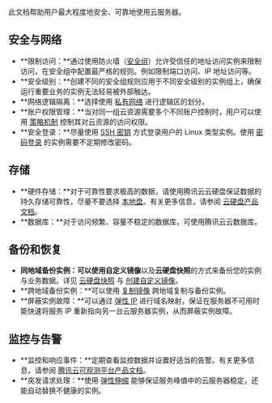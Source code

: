 此文档帮助用户最大程度地安全、可靠地使用云服务器。

## 安全与网络

- **限制访问：**通过使用防火墙（[安全组](https://intl.cloud.tencent.com/document/product/213/12452)）允许受信任的地址访问实例来限制访问，在安全组中配置最严格的规则。例如限制端口访问、IP 地址访问等。
- **安全级别：**创建不同的安全组规则应用于不同安全级别的实例组上，确保运行重要业务的实例无法轻易被外部触达。
- **网络逻辑隔离：**选择使用 [私有网络](https://intl.cloud.tencent.com/document/product/213/5227) 进行逻辑区的划分。
- **账户权限管理：**当对同一组云资源需要多个不同账户控制时，用户可以使用 [策略机制](https://intl.cloud.tencent.com/document/product/598/10601) 控制其对云资源的访问权限。
- **安全登录：**尽量使用 [SSH 密钥](https://intl.cloud.tencent.com/document/product/213/6092) 方式登录用户的 Linux 类型实例。使用 [密码登录](https://intl.cloud.tencent.com/document/product/213/6093) 的实例需要不定期修改密码。

## 存储

- **硬件存储：**对于可靠性要求极高的数据，请使用腾讯云云硬盘保证数据的持久存储可靠性，尽量不要选择 [本地盘](https://intl.cloud.tencent.com/document/product/213/5798)。有关更多信息，请参阅 [云硬盘产品文档](https://intl.cloud.tencent.com/document/product/362)。
- **数据库：**对于访问频繁、容量不稳定的数据库，可使用腾讯云云数据库。

## 备份和恢复

- **同地域备份实例：**可以使用**自定义镜像**以及**云硬盘快照**的方式来备份您的实例与业务数据。详见 [云硬盘快照](https://intl.cloud.tencent.com/document/product/362/31638) 与 [创建自定义镜像](https://intl.cloud.tencent.com/document/product/213/4942)。
- **跨地域备份实例：**可以使用 [复制镜像](https://intl.cloud.tencent.com/document/product/213/4943) 跨地域复制与备份实例。
- **屏蔽实例故障：**可以通过 [弹性 IP](https://intl.cloud.tencent.com/document/product/213/5733) 进行域名映射，保证在服务器不可用时能快速将服务 IP 重新指向另一台云服务器实例，从而屏蔽实例故障。

## 监控与告警
- **监控和响应事件：**定期查看监控数据并设置好适当的告警。有关更多信息，请参阅 [腾讯云可观测平台产品文档](https://intl.cloud.tencent.com/document/product/248)。
- **突发请求处理：**使用 [弹性伸缩](https://intl.cloud.tencent.com/document/product/377) 能够保证服务峰值中的云服务器稳定，还能自动替换不健康的实例。
